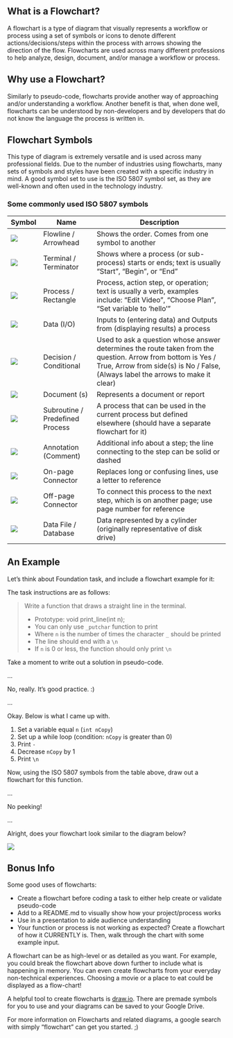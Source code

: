 ## What is a Flowchart?

A flowchart is a type of diagram that visually represents a workflow or process using a set of symbols or icons to denote different actions/decisions/steps within the process with arrows showing the direction of the flow. Flowcharts are used across many different professions to help analyze, design, document, and/or manage a workflow or process.

## Why use a Flowchart?

Similarly to pseudo-code, flowcharts provide another way of approaching and/or understanding a workflow. Another benefit is that, when done well, flowcharts can be understood by non-developers and by developers that do not know the language the process is written in.

## Flowchart Symbols

This type of diagram is extremely versatile and is used across many professional fields. Due to the number of industries using flowcharts, many sets of symbols and styles have been created with a specific industry in mind. A good symbol set to use is the ISO 5807 symbol set, as they are well-known and often used in the technology industry.

### Some commonly used ISO 5807 symbols

|Symbol|Name|Description|
|---|---|---|
|![](https://s3.amazonaws.com/alx-intranet.hbtn.io/uploads/medias/2019/8/5bc2a924f79c536f50da.png?X-Amz-Algorithm=AWS4-HMAC-SHA256&X-Amz-Credential=AKIARDDGGGOUSBVO6H7D%2F20230526%2Fus-east-1%2Fs3%2Faws4_request&X-Amz-Date=20230526T054152Z&X-Amz-Expires=86400&X-Amz-SignedHeaders=host&X-Amz-Signature=856d49613362669da0ff24e0936ab5f726cbdc8126c6cbf8b11437d720ace5cc)|Flowline / Arrowhead|Shows the order. Comes from one symbol to another|
|![](https://s3.amazonaws.com/alx-intranet.hbtn.io/uploads/medias/2019/8/63feb920c4666f09326a.png?X-Amz-Algorithm=AWS4-HMAC-SHA256&X-Amz-Credential=AKIARDDGGGOUSBVO6H7D%2F20230526%2Fus-east-1%2Fs3%2Faws4_request&X-Amz-Date=20230526T054152Z&X-Amz-Expires=86400&X-Amz-SignedHeaders=host&X-Amz-Signature=c99e1ee096e86743d943083087fb84f7e2d1765038ebc1605d04891816c70985)|Terminal / Terminator|Shows where a process (or sub-process) starts or ends; text is usually “Start”, “Begin”, or “End”|
|![](https://s3.amazonaws.com/alx-intranet.hbtn.io/uploads/medias/2019/8/0c14df72f5d58bdccffa.png?X-Amz-Algorithm=AWS4-HMAC-SHA256&X-Amz-Credential=AKIARDDGGGOUSBVO6H7D%2F20230526%2Fus-east-1%2Fs3%2Faws4_request&X-Amz-Date=20230526T054152Z&X-Amz-Expires=86400&X-Amz-SignedHeaders=host&X-Amz-Signature=9877fad9fcf8bc2117f2e42db1a26912a3e12ca914a15b6a11488c133096138e)|Process / Rectangle|Process, action step, or operation; text is usually a verb, examples include: “Edit Video”, “Choose Plan”, “Set variable to ‘hello’”|
|![](https://s3.amazonaws.com/alx-intranet.hbtn.io/uploads/medias/2019/8/61cb6f6432e289663024.png?X-Amz-Algorithm=AWS4-HMAC-SHA256&X-Amz-Credential=AKIARDDGGGOUSBVO6H7D%2F20230526%2Fus-east-1%2Fs3%2Faws4_request&X-Amz-Date=20230526T054152Z&X-Amz-Expires=86400&X-Amz-SignedHeaders=host&X-Amz-Signature=077e55d5246c4d65ab3dbe60220ec9a186438da76980f05556b034da48cc50d9)|Data (I/O)|Inputs to (entering data) and Outputs from (displaying results) a process|
|![](https://s3.amazonaws.com/alx-intranet.hbtn.io/uploads/medias/2019/8/8d6224b7a302d4aea92f.png?X-Amz-Algorithm=AWS4-HMAC-SHA256&X-Amz-Credential=AKIARDDGGGOUSBVO6H7D%2F20230526%2Fus-east-1%2Fs3%2Faws4_request&X-Amz-Date=20230526T054152Z&X-Amz-Expires=86400&X-Amz-SignedHeaders=host&X-Amz-Signature=146c1ab812a9e96cac09be7d5b0fa346510115f02b44f114e16394ab98fe51ff)|Decision / Conditional|Used to ask a question whose answer determines the route taken from the question. Arrow from bottom is Yes / True, Arrow from side(s) is No / False, (Always label the arrows to make it clear)|
|![](https://s3.amazonaws.com/alx-intranet.hbtn.io/uploads/medias/2019/8/d6a5c9521182bd1db22b.png?X-Amz-Algorithm=AWS4-HMAC-SHA256&X-Amz-Credential=AKIARDDGGGOUSBVO6H7D%2F20230526%2Fus-east-1%2Fs3%2Faws4_request&X-Amz-Date=20230526T054152Z&X-Amz-Expires=86400&X-Amz-SignedHeaders=host&X-Amz-Signature=60d55ebb03c033d1196a58ce38563a552fad71859784a4dc17f6117e9156903c)|Document (s)|Represents a document or report|
|![](https://s3.amazonaws.com/alx-intranet.hbtn.io/uploads/medias/2019/8/899ad233b3a3285af0b1.png?X-Amz-Algorithm=AWS4-HMAC-SHA256&X-Amz-Credential=AKIARDDGGGOUSBVO6H7D%2F20230526%2Fus-east-1%2Fs3%2Faws4_request&X-Amz-Date=20230526T054152Z&X-Amz-Expires=86400&X-Amz-SignedHeaders=host&X-Amz-Signature=89a766e768cb9177bf0a1c2e48da6dd95528f630eb214bddc8a6137733c3519a)|Subroutine / Predefined Process|A process that can be used in the current process but defined elsewhere (should have a separate flowchart for it)|
|![](https://s3.amazonaws.com/alx-intranet.hbtn.io/uploads/medias/2019/8/745f08c52be8f7686926.png?X-Amz-Algorithm=AWS4-HMAC-SHA256&X-Amz-Credential=AKIARDDGGGOUSBVO6H7D%2F20230526%2Fus-east-1%2Fs3%2Faws4_request&X-Amz-Date=20230526T054152Z&X-Amz-Expires=86400&X-Amz-SignedHeaders=host&X-Amz-Signature=227e27f5f3d18c4232504ed4c53a11d638fe21a5be2cb9e7b20a060f067c1cc9)|Annotation (Comment)|Additional info about a step; the line connecting to the step can be solid or dashed|
|![](https://s3.amazonaws.com/alx-intranet.hbtn.io/uploads/medias/2019/8/b0ed5e74d8e279c15819.png?X-Amz-Algorithm=AWS4-HMAC-SHA256&X-Amz-Credential=AKIARDDGGGOUSBVO6H7D%2F20230526%2Fus-east-1%2Fs3%2Faws4_request&X-Amz-Date=20230526T054152Z&X-Amz-Expires=86400&X-Amz-SignedHeaders=host&X-Amz-Signature=3b10a14b266f85d1ec6fc637b24a7a80589d3c1590cad7f56dbfcb293b2dfe6a)|On-page Connector|Replaces long or confusing lines, use a letter to reference|
|![](https://s3.amazonaws.com/alx-intranet.hbtn.io/uploads/medias/2019/8/0619bb11497a0bfb4f35.png?X-Amz-Algorithm=AWS4-HMAC-SHA256&X-Amz-Credential=AKIARDDGGGOUSBVO6H7D%2F20230526%2Fus-east-1%2Fs3%2Faws4_request&X-Amz-Date=20230526T054152Z&X-Amz-Expires=86400&X-Amz-SignedHeaders=host&X-Amz-Signature=92b9a1ce438d7203b43f51f45b0a55679271dc6b117b08986af93e15e70a5665)|Off-page Connector|To connect this process to the next step, which is on another page; use page number for reference|
|![](https://s3.amazonaws.com/alx-intranet.hbtn.io/uploads/medias/2019/8/78884262285c367ee630.png?X-Amz-Algorithm=AWS4-HMAC-SHA256&X-Amz-Credential=AKIARDDGGGOUSBVO6H7D%2F20230526%2Fus-east-1%2Fs3%2Faws4_request&X-Amz-Date=20230526T054152Z&X-Amz-Expires=86400&X-Amz-SignedHeaders=host&X-Amz-Signature=141c38ed5013b6e65180b931039dcf441c57fe99b486a5242423b6a22233f377)|Data File / Database|Data represented by a cylinder (originally representative of disk drive)|

## An Example

Let’s think about Foundation task, and include a flowchart example for it:

The task instructions are as follows:

> Write a function that draws a straight line in the terminal.
> 
> - Prototype: void print_line(int n);
> - You can only use `_putchar` function to print
> - Where `n` is the number of times the character `_` should be printed
> - The line should end with a `\n`
> - If `n` is 0 or less, the function should only print `\n`

Take a moment to write out a solution in pseudo-code.

  
  
  
  
…  
  
  
  
No, really. It’s good practice. :)  
  
  
  
…  
  
  
  
Okay. Below is what I came up with.

1. Set a variable equal `n` (`int nCopy`)
2. Set up a while loop (condition: `nCopy` is greater than 0)
3. Print `-`
4. Decrease `nCopy` by 1
5. Print `\n`  
      
    

Now, using the ISO 5807 symbols from the table above, draw out a flowchart for this function.  
  
  
  
…  
  
  
  
No peeking!  
  
  
  
…  
  
  
  

Alright, does your flowchart look similar to the diagram below?

![](https://s3.amazonaws.com/alx-intranet.hbtn.io/uploads/medias/2019/8/fb82e24f7282c569aed3.png?X-Amz-Algorithm=AWS4-HMAC-SHA256&X-Amz-Credential=AKIARDDGGGOUSBVO6H7D%2F20230526%2Fus-east-1%2Fs3%2Faws4_request&X-Amz-Date=20230526T054152Z&X-Amz-Expires=86400&X-Amz-SignedHeaders=host&X-Amz-Signature=b5badfa350b03335ffdbede54c6cc7d4572e48a1fa729818e0e26222f73c1605)

## Bonus Info

Some good uses of flowcharts:

- Create a flowchart before coding a task to either help create or validate pseudo-code
- Add to a README.md to visually show how your project/process works
- Use in a presentation to aide audience understanding
- Your function or process is not working as expected? Create a flowchart of how it CURRENTLY is. Then, walk through the chart with some example input.

A flowchart can be as high-level or as detailed as you want. For example, you could break the flowchart above down further to include what is happening in memory. You can even create flowcharts from your everyday non-technical experiences. Choosing a movie or a place to eat could be displayed as a flow-chart!

A helpful tool to create flowcharts is [draw.io](https://intranet.alxswe.com/rltoken/aOmwlxIhyIzTDorIC5SNWA "draw.io"). There are premade symbols for you to use and your diagrams can be saved to your Google Drive.

For more information on Flowcharts and related diagrams, a google search with simply “flowchart” can get you started. ;)